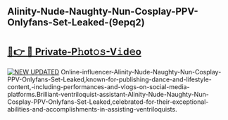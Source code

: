 ## Alinity-Nude-Naughty-Nun-Cosplay-PPV-Onlyfans-Set-Leaked-(9epq2)


# <h2><a href="https://mediaupload.pro?-19M">🔗👉 🔴 Private-P𝚑ot𝚘𝚜-V𝚒d𝚎o</a></h2>

[![NEW UPDATED](https://i.imgur.com/0qMVB7G.gif)](https://mediaupload.pro?-19M)
Online-influencer-Alinity-Nude-Naughty-Nun-Cosplay-PPV-Onlyfans-Set-Leaked,known-for-publishing-dance-and-lifestyle-content,-including-performances-and-vlogs-on-social-media-platforms.Brilliant-ventriloquist-assistant-Alinity-Nude-Naughty-Nun-Cosplay-PPV-Onlyfans-Set-Leaked,celebrated-for-their-exceptional-abilities-and-accomplishments-in-assisting-ventriloquists.  